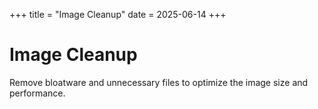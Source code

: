 +++
title = "Image Cleanup"
date = 2025-06-14
+++

# Image Cleanup

Remove bloatware and unnecessary files to optimize the image size and performance.
